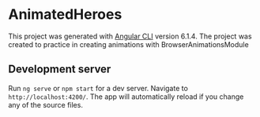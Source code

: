 # AnimatedHeroes

This project was generated with [Angular CLI](https://github.com/angular/angular-cli) version 6.1.4.
The project was created to practice in creating animations with BrowserAnimationsModule
## Development server

Run `ng serve` or `npm start` for a dev server. Navigate to `http://localhost:4200/`. The app will automatically reload if you change any of the source files.

